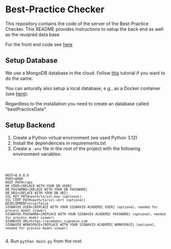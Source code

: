 # Best-Practice Checker

This repository contains the code of the server of the Best-Practice Checker. 
This README provides instructions to setup the back end as well as the reuqired data base

For the front end code see [here](https://github.com/a-rebmann/best-practice-client-)


## Setup Database
We use a MongoDB database in the cloud.
Follow [this](https://www.mongodb.com/lp/cloud/atlas/try4?utm_source=google&utm_campaign=search_gs_pl_evergreen_atlas_general_prosp-brand_gic-null_emea-de_ps-all_desktop_eng_lead&utm_term=mongo%20db%20tutorial&utm_medium=cpc_paid_search&utm_ad=p&utm_ad_campaign_id=1718986504&adgroup=80209773523&cq_cmp=1718986504&gad_source=1&gclid=CjwKCAjwoJa2BhBPEiwA0l0ImBnvBOpK75OlXLZ_jS8SyWF8RPRV3P51XbR42xK1r1IHvmwTXRTY8xoCJa0QAvD_BwE) tutorial if you want to do the same.

You can anturally also setup a local database, e.g., as a Docker container (see [here](https://www.mongodb.com/docs/manual/tutorial/install-mongodb-community-with-docker/)).

Regardless to the installation you need to create an database called "bestPracticeData".

## Setup Backend

1. Create a Python virtual environment (we used Python 3.12)
2. Install the dependencies in requirements.txt
3. Create a <code>.env</code> file in the root of the project with the following environment variables:
<code>
    
    HOST=0.0.0.0
    PORT=8000
    ROOT_PATH=/api
    DB_USER=[RELACE WITH YOUR DB USER]
    DB_PASSWORD=[RELACE WITH YOUR DB PASSWORD]
    DB_URI=[RELACE WITH YOUR DB URI]
    SSL_KEY_PATH=path/to/ssl-key (optional)
    SSL_CERT_PATH=path/to/ssl-cert (optional)
    DEVELOPMENT=true/false
    SIGNAVIO_USER=[REPLACE WITH YOUR SIGNAVIO ACADEMIC USER] (optional, needed for process model viewer)
    SIGNAVIO_PASSWORD=[REPLACE WITH YOUR SIGNAVIO ACADEMIC PASSWORD] (optional, needed for process model viewer)
    SIGNAVIO_URL=https://academic.signavio.com
    SIGNAVIO_WORKSPACE=[REPLACE WITH YOUR SIGNAVIO ACADEMIC WORKSPACE] (optional, needed for process model viewer)
</code>
4. Run <code>python main.py</code> from the root.

